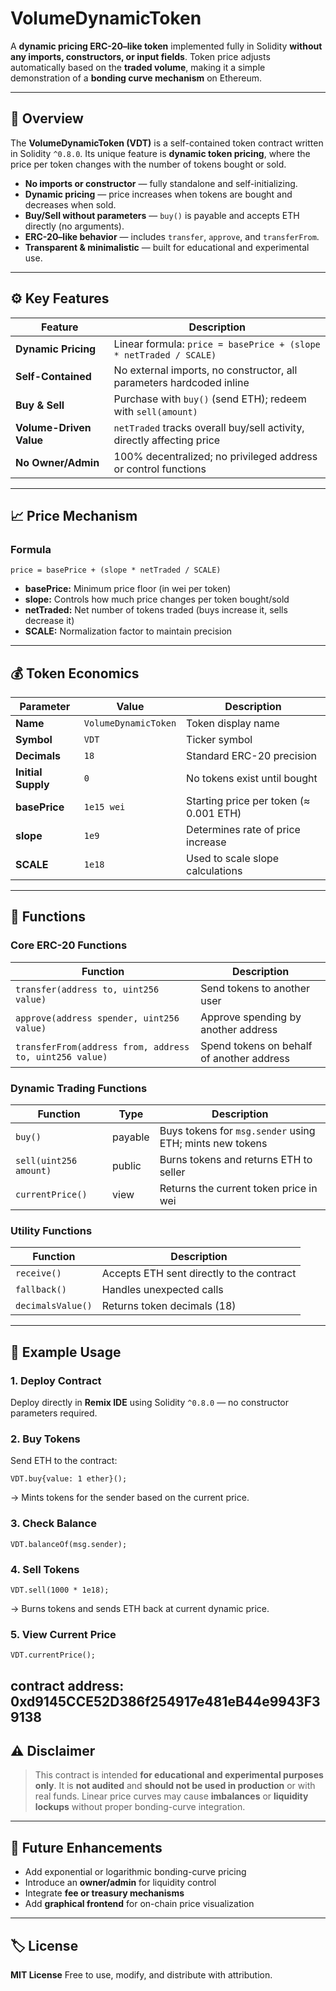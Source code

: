 # VolumeDynamicToken
A **dynamic pricing ERC-20–like token** implemented fully in Solidity **without any imports, constructors, or input fields**.
Token price adjusts automatically based on the **traded volume**, making it a simple demonstration of a **bonding curve mechanism** on Ethereum.

---

## 📘 Overview

The **VolumeDynamicToken (VDT)** is a self-contained token contract written in Solidity `^0.8.0`.
Its unique feature is **dynamic token pricing**, where the price per token changes with the number of tokens bought or sold.

* **No imports or constructor** — fully standalone and self-initializing.
* **Dynamic pricing** — price increases when tokens are bought and decreases when sold.
* **Buy/Sell without parameters** — `buy()` is payable and accepts ETH directly (no arguments).
* **ERC-20–like behavior** — includes `transfer`, `approve`, and `transferFrom`.
* **Transparent & minimalistic** — built for educational and experimental use.

---

## ⚙️ Key Features

| Feature                 | Description                                                            |
| ----------------------- | ---------------------------------------------------------------------- |
| **Dynamic Pricing**     | Linear formula: `price = basePrice + (slope * netTraded / SCALE)`      |
| **Self-Contained**      | No external imports, no constructor, all parameters hardcoded inline   |
| **Buy & Sell**          | Purchase with `buy()` (send ETH); redeem with `sell(amount)`           |
| **Volume-Driven Value** | `netTraded` tracks overall buy/sell activity, directly affecting price |
| **No Owner/Admin**      | 100% decentralized; no privileged address or control functions         |

---

## 📈 Price Mechanism

### Formula

```
price = basePrice + (slope * netTraded / SCALE)
```

* **basePrice:** Minimum price floor (in wei per token)
* **slope:** Controls how much price changes per token bought/sold
* **netTraded:** Net number of tokens traded (buys increase it, sells decrease it)
* **SCALE:** Normalization factor to maintain precision

---

## 💰 Token Economics

| Parameter          | Value                | Description                            |
| ------------------ | -------------------- | -------------------------------------- |
| **Name**           | `VolumeDynamicToken` | Token display name                     |
| **Symbol**         | `VDT`                | Ticker symbol                          |
| **Decimals**       | `18`                 | Standard ERC-20 precision              |
| **Initial Supply** | `0`                  | No tokens exist until bought           |
| **basePrice**      | `1e15 wei`           | Starting price per token (≈ 0.001 ETH) |
| **slope**          | `1e9`                | Determines rate of price increase      |
| **SCALE**          | `1e18`               | Used to scale slope calculations       |

---

## 🧩 Functions

### Core ERC-20 Functions

| Function                                                | Description                               |
| ------------------------------------------------------- | ----------------------------------------- |
| `transfer(address to, uint256 value)`                   | Send tokens to another user               |
| `approve(address spender, uint256 value)`               | Approve spending by another address       |
| `transferFrom(address from, address to, uint256 value)` | Spend tokens on behalf of another address |

### Dynamic Trading Functions

| Function               | Type    | Description                                              |
| ---------------------- | ------- | -------------------------------------------------------- |
| `buy()`                | payable | Buys tokens for `msg.sender` using ETH; mints new tokens |
| `sell(uint256 amount)` | public  | Burns tokens and returns ETH to seller                   |
| `currentPrice()`       | view    | Returns the current token price in wei                   |

### Utility Functions

| Function          | Description                               |
| ----------------- | ----------------------------------------- |
| `receive()`       | Accepts ETH sent directly to the contract |
| `fallback()`      | Handles unexpected calls                  |
| `decimalsValue()` | Returns token decimals (18)               |

---

## 🧮 Example Usage

### 1. Deploy Contract

Deploy directly in **Remix IDE** using Solidity `^0.8.0` — no constructor parameters required.

### 2. Buy Tokens

Send ETH to the contract:

```solidity
VDT.buy{value: 1 ether}();
```

→ Mints tokens for the sender based on the current price.

### 3. Check Balance

```solidity
VDT.balanceOf(msg.sender);
```

### 4. Sell Tokens

```solidity
VDT.sell(1000 * 1e18);
```

→ Burns tokens and sends ETH back at current dynamic price.

### 5. View Current Price

```solidity
VDT.currentPrice();
```
contract address: 0xd9145CCE52D386f254917e481eB44e9943F39138
---

## ⚠️ Disclaimer

> This contract is intended **for educational and experimental purposes only**.
> It is **not audited** and **should not be used in production** or with real funds.
> Linear price curves may cause **imbalances** or **liquidity lockups** without proper bonding-curve integration.

---

## 🧠 Future Enhancements

* Add exponential or logarithmic bonding-curve pricing
* Introduce an **owner/admin** for liquidity control
* Integrate **fee or treasury mechanisms**
* Add **graphical frontend** for on-chain price visualization

---

## 🏷️ License

**MIT License**
Free to use, modify, and distribute with attribution.
